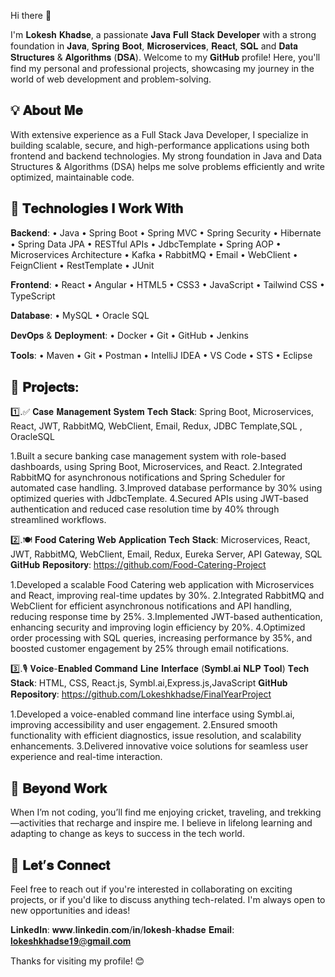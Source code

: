 Hi there 👋

I'm 𝐋𝐨𝐤𝐞𝐬𝐡 𝐊𝐡𝐚𝐝𝐬𝐞, a passionate 𝐉𝐚𝐯𝐚 𝐅𝐮𝐥𝐥 𝐒𝐭𝐚𝐜𝐤 𝐃𝐞𝐯𝐞𝐥𝐨𝐩𝐞𝐫 with a strong foundation in 𝐉𝐚𝐯𝐚, 𝐒𝐩𝐫𝐢𝐧𝐠 𝐁𝐨𝐨𝐭, 𝐌𝐢𝐜𝐫𝐨𝐬𝐞𝐫𝐯𝐢𝐜𝐞𝐬, 𝐑𝐞𝐚𝐜𝐭, 𝐒𝐐𝐋 and 𝐃𝐚𝐭𝐚 𝐒𝐭𝐫𝐮𝐜𝐭𝐮𝐫𝐞𝐬 & 𝐀𝐥𝐠𝐨𝐫𝐢𝐭𝐡𝐦𝐬 (𝐃𝐒𝐀).
Welcome to my 𝐆𝐢𝐭𝐇𝐮𝐛 profile! Here, you'll find my personal and professional projects, showcasing my journey in the world of web development and problem-solving.

💡 𝐀𝐛𝐨𝐮𝐭 𝐌𝐞
------------------------------------------------------------------------------------------------------------------------------------------------------------------------------------------

With extensive experience as a Full Stack Java Developer, I specialize in building scalable, secure, and high-performance applications using both frontend and backend technologies. My strong foundation in Java and Data Structures & Algorithms (DSA) helps me solve problems efficiently and write optimized, maintainable code.

🔧 𝐓𝐞𝐜𝐡𝐧𝐨𝐥𝐨𝐠𝐢𝐞𝐬 𝐈 𝐖𝐨𝐫𝐤 𝐖𝐢𝐭𝐡
------------------------------------------------------------------------------------------------------------------------------------------------------------------------------------------

𝐁𝐚𝐜𝐤𝐞𝐧𝐝:
• Java
• Spring Boot
• Spring MVC
• Spring Security
• Hibernate
• Spring Data JPA
• RESTful APIs
• JdbcTemplate
• Spring AOP
• Microservices Architecture
• Kafka
• RabbitMQ
• Email
• WebClient
• FeignClient
• RestTemplate
• JUnit

𝐅𝐫𝐨𝐧𝐭𝐞𝐧𝐝:
• React
• Angular
• HTML5
• CSS3
• JavaScript
• Tailwind CSS
• TypeScript

𝐃𝐚𝐭𝐚𝐛𝐚𝐬𝐞:
• MySQL
• Oracle SQL

𝐃𝐞𝐯𝐎𝐩𝐬 & 𝐃𝐞𝐩𝐥𝐨𝐲𝐦𝐞𝐧𝐭:
• Docker
• Git
• GitHub
• Jenkins

𝐓𝐨𝐨𝐥𝐬:
• Maven
• Git
• Postman
• IntelliJ IDEA
• VS Code
• STS
• Eclipse



📂 𝐏𝐫𝐨𝐣𝐞𝐜𝐭𝐬:
------------------------------------------------------------------------------------------------------------------------------------------------------------------------------------------
1️⃣.✅ 𝐂𝐚𝐬𝐞 𝐌𝐚𝐧𝐚𝐠𝐞𝐦𝐞𝐧𝐭 𝐒𝐲𝐬𝐭𝐞𝐦
𝐓𝐞𝐜𝐡 𝐒𝐭𝐚𝐜𝐤: Spring Boot, Microservices, React, JWT, RabbitMQ, WebClient, Email, Redux, JDBC Template,SQL , OracleSQL

1.Built a secure banking case management system with role-based dashboards, using Spring Boot, Microservices, and React.
2.Integrated RabbitMQ for asynchronous notifications and Spring Scheduler for automated case handling.
3.Improved database performance by 30% using optimized queries with JdbcTemplate.
4.Secured APIs using JWT-based authentication and reduced case resolution time by 40% through streamlined workflows.


2️⃣.🍽️ 𝐅𝐨𝐨𝐝 𝐂𝐚𝐭𝐞𝐫𝐢𝐧𝐠 𝐖𝐞𝐛 𝐀𝐩𝐩𝐥𝐢𝐜𝐚𝐭𝐢𝐨𝐧
𝐓𝐞𝐜𝐡 𝐒𝐭𝐚𝐜𝐤: Microservices, React, JWT, RabbitMQ, WebClient, Email, Redux, Eureka Server, API Gateway, SQL
𝐆𝐢𝐭𝐇𝐮𝐛 𝐑𝐞𝐩𝐨𝐬𝐢𝐭𝐨𝐫𝐲: https://github.com/Food-Catering-Project

1.Developed a scalable Food Catering web application with Microservices and React, improving real-time updates by 30%.
2.Integrated RabbitMQ and WebClient for efficient asynchronous notifications and API handling, reducing response time by 25%.
3.Implemented JWT-based authentication, enhancing security and improving login efficiency by 20%.
4.Optimized order processing with SQL queries, increasing performance by 35%, and boosted customer engagement by 25% through email notifications.



3️⃣.🎙️ 𝐕𝐨𝐢𝐜𝐞-𝐄𝐧𝐚𝐛𝐥𝐞𝐝 𝐂𝐨𝐦𝐦𝐚𝐧𝐝 𝐋𝐢𝐧𝐞 𝐈𝐧𝐭𝐞𝐫𝐟𝐚𝐜𝐞 (𝐒𝐲𝐦𝐛𝐥.𝐚𝐢 𝐍𝐋𝐏 𝐓𝐨𝐨𝐥)
𝐓𝐞𝐜𝐡 𝐒𝐭𝐚𝐜𝐤: HTML, CSS, React.js, Symbl.ai,Express.js,JavaScript
𝐆𝐢𝐭𝐇𝐮𝐛 𝐑𝐞𝐩𝐨𝐬𝐢𝐭𝐨𝐫𝐲: https://github.com/Lokeshkhadse/FinalYearProject

1.Developed a voice-enabled command line interface using Symbl.ai, improving accessibility and user engagement.
2.Ensured smooth functionality with efficient diagnostics, issue resolution, and scalability enhancements.
3.Delivered innovative voice solutions for seamless user experience and real-time interaction.



🌱 𝐁𝐞𝐲𝐨𝐧𝐝 𝐖𝐨𝐫𝐤
------------------------------------------------------------------------------------------------------------------------------------------------------------------------------------------

When I’m not coding, you’ll find me enjoying cricket, traveling, and trekking—activities that recharge and inspire me. I believe in lifelong learning and adapting to change as keys to success in the tech world.

🤝 𝐋𝐞𝐭’𝐬 𝐂𝐨𝐧𝐧𝐞𝐜𝐭
------------------------------------------------------------------------------------------------------------------------------------------------------------------------------------------

Feel free to reach out if you're interested in collaborating on exciting projects, or if you'd like to discuss anything tech-related. I'm always open to new opportunities and ideas!

𝐋𝐢𝐧𝐤𝐞𝐝𝐈𝐧: 𝐰𝐰𝐰.𝐥𝐢𝐧𝐤𝐞𝐝𝐢𝐧.𝐜𝐨𝐦/𝐢𝐧/𝐥𝐨𝐤𝐞𝐬𝐡-𝐤𝐡𝐚𝐝𝐬𝐞
𝐄𝐦𝐚𝐢𝐥: 𝐥𝐨𝐤𝐞𝐬𝐡𝐤𝐡𝐚𝐝𝐬𝐞𝟏𝟗@𝐠𝐦𝐚𝐢𝐥.𝐜𝐨𝐦

Thanks for visiting my profile! 😊

